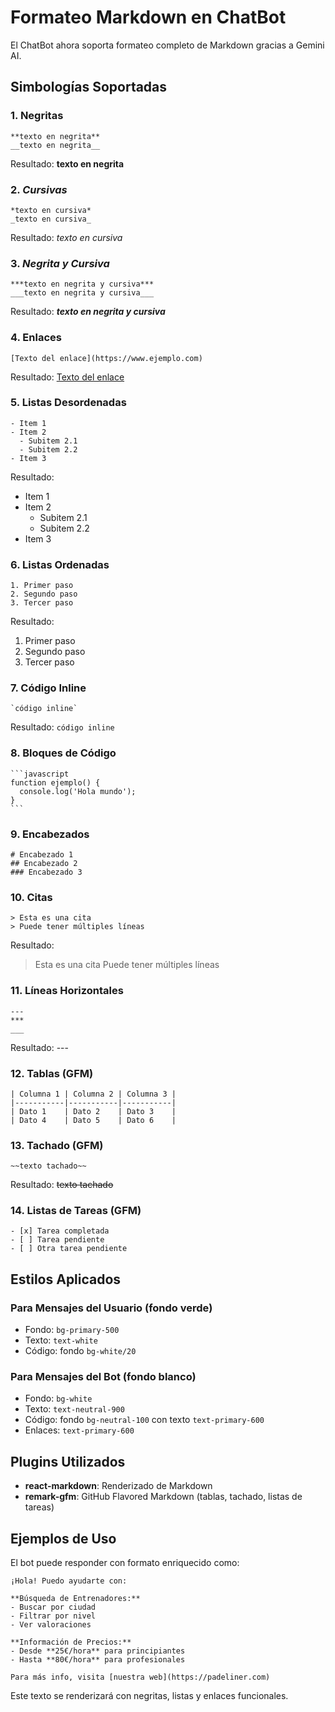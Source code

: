 # Formateo Markdown en ChatBot

El ChatBot ahora soporta formateo completo de Markdown gracias a Gemini AI.

## Simbologías Soportadas

### 1. **Negritas**
```
**texto en negrita**
__texto en negrita__
```
Resultado: **texto en negrita**

### 2. *Cursivas*
```
*texto en cursiva*
_texto en cursiva_
```
Resultado: *texto en cursiva*

### 3. ***Negrita y Cursiva***
```
***texto en negrita y cursiva***
___texto en negrita y cursiva___
```
Resultado: ***texto en negrita y cursiva***

### 4. Enlaces
```
[Texto del enlace](https://www.ejemplo.com)
```
Resultado: [Texto del enlace](https://www.ejemplo.com)

### 5. Listas Desordenadas
```
- Item 1
- Item 2
  - Subitem 2.1
  - Subitem 2.2
- Item 3
```
Resultado:
- Item 1
- Item 2
  - Subitem 2.1
  - Subitem 2.2
- Item 3

### 6. Listas Ordenadas
```
1. Primer paso
2. Segundo paso
3. Tercer paso
```
Resultado:
1. Primer paso
2. Segundo paso
3. Tercer paso

### 7. Código Inline
```
`código inline`
```
Resultado: `código inline`

### 8. Bloques de Código
````
```javascript
function ejemplo() {
  console.log('Hola mundo');
}
```
````

### 9. Encabezados
```
# Encabezado 1
## Encabezado 2
### Encabezado 3
```

### 10. Citas
```
> Esta es una cita
> Puede tener múltiples líneas
```
Resultado:
> Esta es una cita
> Puede tener múltiples líneas

### 11. Líneas Horizontales
```
---
***
___
```
Resultado: ---

### 12. Tablas (GFM)
```
| Columna 1 | Columna 2 | Columna 3 |
|-----------|-----------|-----------|
| Dato 1    | Dato 2    | Dato 3    |
| Dato 4    | Dato 5    | Dato 6    |
```

### 13. Tachado (GFM)
```
~~texto tachado~~
```
Resultado: ~~texto tachado~~

### 14. Listas de Tareas (GFM)
```
- [x] Tarea completada
- [ ] Tarea pendiente
- [ ] Otra tarea pendiente
```

## Estilos Aplicados

### Para Mensajes del Usuario (fondo verde)
- Fondo: `bg-primary-500`
- Texto: `text-white`
- Código: fondo `bg-white/20`

### Para Mensajes del Bot (fondo blanco)
- Fondo: `bg-white`
- Texto: `text-neutral-900`
- Código: fondo `bg-neutral-100` con texto `text-primary-600`
- Enlaces: `text-primary-600`

## Plugins Utilizados

- **react-markdown**: Renderizado de Markdown
- **remark-gfm**: GitHub Flavored Markdown (tablas, tachado, listas de tareas)

## Ejemplos de Uso

El bot puede responder con formato enriquecido como:

```
¡Hola! Puedo ayudarte con:

**Búsqueda de Entrenadores:**
- Buscar por ciudad
- Filtrar por nivel
- Ver valoraciones

**Información de Precios:**
- Desde **25€/hora** para principiantes
- Hasta **80€/hora** para profesionales

Para más info, visita [nuestra web](https://padeliner.com)
```

Este texto se renderizará con negritas, listas y enlaces funcionales.
